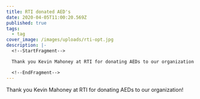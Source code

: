 ```yaml
---
title: RTI donated AED's
date: 2020-04-05T11:00:20.569Z
published: true
tags:
  - tag
cover_image: /images/uploads/rti-opt.jpg
description: |-
  <!--StartFragment-->

  Thank you Kevin Mahoney at RTI for donating AEDs to our organization!

  <!--EndFragment-->
---
```

Thank you Kevin Mahoney at RTI for donating AEDs to our organization!